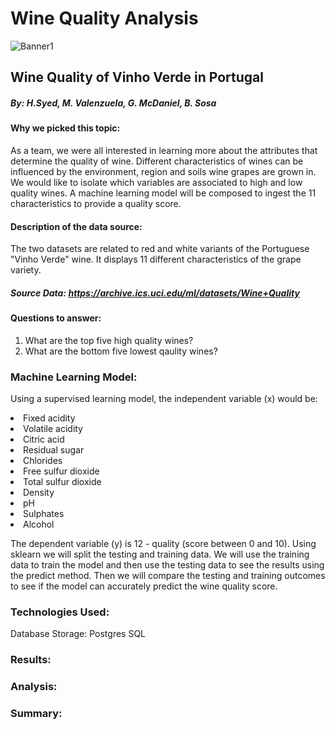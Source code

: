 # Wine Quality Analysis
![Banner1](https://user-images.githubusercontent.com/88520573/148013422-c293a860-f943-414a-9d57-525c95b09752.png)

## Wine Quality of Vinho Verde in Portugal

##### By: H.Syed, M. Valenzuela, G. McDaniel, B. Sosa

#### Why we picked this topic:
As a team, we were all interested in learning more about the attributes that determine the quality of wine. Different characteristics of wines can be influenced by the environment, region and soils wine grapes are grown in. We would like to isolate which variables are associated to high and low quality wines. A machine learning model will be composed to ingest the 11 characteristics to provide a quality score.

#### Description of the data source: 
The two datasets are related to red and white variants of the Portuguese "Vinho Verde" wine. It displays 11 different characteristics of the grape variety. 
##### Source Data: https://archive.ics.uci.edu/ml/datasets/Wine+Quality
     
#### Questions to answer: 
  <ol>
  <li> What are the top five high quality wines? </li>
  <li> What are the bottom five lowest qaulity wines? </li>
  </ol>
  
### Machine Learning Model: 
Using a supervised learning model, the independent variable (x) would be:

<li> Fixed acidity </li>
<li> Volatile acidity </li>
<li> Citric acid </li>
<li> Residual sugar </li>
<li> Chlorides </li>
<li> Free sulfur dioxide </li> 
<li> Total sulfur dioxide </li>
<li> Density </li>
<li> pH </li>
<li> Sulphates </li> 
<li> Alcohol </li>

The dependent variable (y) is 12 - quality (score between 0 and 10). Using sklearn we will split the testing and training data. We will use the training data to train the model and then use the testing data to see the results using the predict method. Then we will compare the testing and training outcomes to see if the model can accurately predict the wine quality score.

### Technologies Used:
Database Storage: Postgres SQL


### Results:



### Analysis: 



### Summary:



